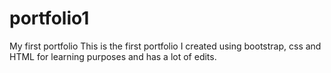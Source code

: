 # portfolio1
My first portfolio
This is the first portfolio I created using bootstrap, css and HTML for learning purposes and has a lot of edits.
